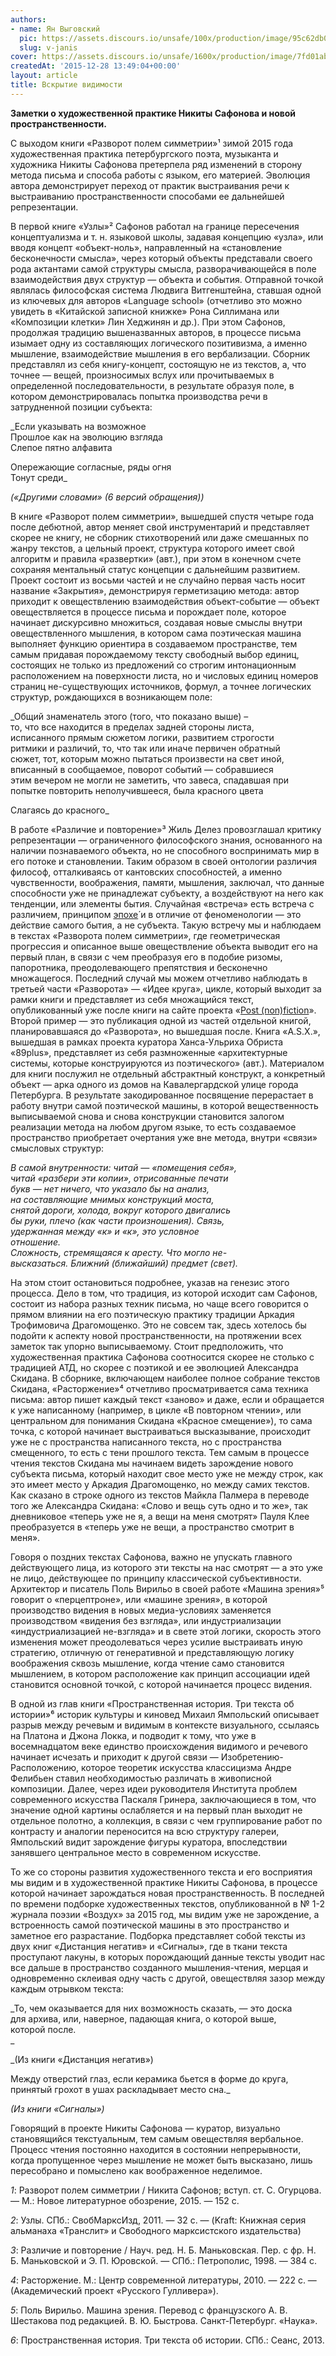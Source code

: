 ```yaml
---
authors:
- name: Ян Выговский
  pic: https://assets.discours.io/unsafe/100x/production/image/95c62db0-21bd-11ea-81b2-f3a8ea014b79.jpg
  slug: v-janis
cover: https://assets.discours.io/unsafe/1600x/production/image/7fd01ab0-90e7-11e8-b664-798ed379bf02.jpeg
createdAt: '2015-12-28 13:49:04+00:00'
layout: article
title: Вскрытие видимости
---
```


**Заметки о художественной практике Никиты Сафонова и новой пространственности.**  
  
С выходом книги «Разворот полем симметрии»¹ зимой 2015 года художественная практика петербургского поэта, музыканта и художника Никиты Сафонова претерпела ряд изменений в сторону метода письма и способа работы с языком, его материей. Эволюция автора демонстрирует переход от практик выстраивания речи к выстраиванию пространственности способами ее дальнейшей репрезентации.

В первой книге «Узлы»² Сафонов работал на границе пересечения концептуализма и т. н. языковой школы, задавая концепцию «узла», или вводя концепт «объект-ноль», направленный на «становление бесконечности смысла», через который объекты представали своего рода актантами самой структуры смысла, разворачивающейся в поле взаимодействия двух структур — объекта и события. Отправной точкой являлась философская система Людвига Витгенштейна, ставшая одной из ключевых для авторов «Language school» (отчетливо это можно увидеть в «Китайской записной книжке» Рона Силлимана или «Композиции клетки» Лин Хеджинян и др.). При этом Сафонов, продолжая традицию вышеназванных авторов, в процессе письма изымает одну из составляющих логического позитивизма, а именно мышление, взаимодействие мышления в его вербализации. Сборник представлял из себя книгу-концепт, состоящую не из текстов, а, что точнее — вещей, произносимых вслух или прочитываемых в определенной последовательности, в результате образуя поле, в котором демонстрировалась попытка производства речи в затрудненной позиции субъекта:  
  
_Если указывать на возможное  
Прошлое как на эволюцию взгляда  
Слепое пятно алфавита  
  
Опережающие согласные, ряды огня  
Тонут среди_

_(«Другими словами» (6 версий обращения))_  
  
В книге «Разворот полем симметрии», вышедшей спустя четыре года после дебютной, автор меняет свой инструментарий и представляет скорее не книгу, не сборник стихотворений или даже смешанных по жанру текстов, а цельный проект, структура которого имеет свой алгоритм и правила «развертки» (авт.), при этом в конечном счете сохраняя ментальный статус концепции с дальнейшим развитием. Проект состоит из восьми частей и не случайно первая часть носит название «Закрытия», демонстрируя герметизацию метода: автор приходит к овеществлению взаимодействия объект-событие — объект овеществляется в процессе письма и порождает поле, которое начинает дискурсивно множиться, создавая новые смыслы внутри овеществленного мышления, в котором сама поэтическая машина выполняет функцию ориентира в создаваемом пространстве, тем самым придавая порождаемому тексту свободный выбор единиц, состоящих не только из предложений со строгим интонационным расположением на поверхности листа, но и числовых единиц номеров страниц не-существующих источников, формул, а точнее логических структур, рождающихся в возникающем поле:  
  
_Общий знаменатель этого (того, что показано выше) –  
то, что все находится в пределах задней стороны листа,  
исписанного прямым сюжетом логики, развитием строгости  
ритмики и различий, то, что так или иначе первичен обратный  
сюжет, тот, которым можно пытаться произвести на свет иной,  
вписанный в сообщаемое, поворот событий — собравшиеся  
этим вечером не могли не заметить, что завеса, спадавшая при  
попытке повторить неполучившееся, была красного цвета  
  
Слагаясь до красного_  
  
В работе «Различие и повторение»³ Жиль Делез провозглашал критику репрезентации — ограниченного философского знания, основанного на наличии познаваемого объекта, но не способного воспринимать мир в его потоке и становлении. Таким образом в своей онтологии различия философ, отталкиваясь от кантовских способностей, а именно чувственности, воображения, памяти, мышления, заключал, что данные способности уже не принадлежат субъекту, а воздействуют на него как тенденции, или элементы бытия. Случайная «встреча» есть встреча с различием, принципом [эпохе́](https://ru.wikipedia.org/wiki/%D0%AD%D0%BF%D0%BE%D1%85%D0%B5) и в отличие от феноменологии — это действие самого бытия, а не субъекта. Такую встречу мы и наблюдаем в текстах «Разворота полем симметрии», где геометрическая прогрессия и описанное выше овеществление объекта выводит его на первый план, в связи с чем преобразуя его в подобие ризомы, папоротника, преодолевающего препятствия и бесконечно множащегося. Последний случай мы можем отчетливо наблюдать в третьей части «Разворота» — «Идее круга», цикле, который выходит за рамки книги и представляет из себя множащийся текст, опубликованный уже после книги на сайте проекта «[Post (non)fiction](http://postnonfiction.org/ru-proza/safonov/)». Второй пример — это публикация одной из частей отдельной книгой, планировавшаяся до «Разворота», но вышедшая после. Книга «A.S.X.», вышедшая в рамках проекта куратора Ханса-Ульриха Обриста «89plus», представляет из себя размноженные «архитектурные системы, которые конструируются из поэтического» (авт.). Материалом для книги послужил не отдельный абстрактный конструкт, а конкретный объект — арка одного из домов на Кавалергардской улице города Петербурга. В результате закодированное посвящение перерастает в работу внутри самой поэтической машины, в которой вещественность выписываемой снова и снова конструкции становится залогом реализации метода на любом другом языке, то есть создаваемое пространство приобретает очертания уже вне метода, внутри «связи» смысловых структур:  
  
_В самой внутренности: читай — «помещения себя»,  
читай «разбери эти копии», отрисованные печати  
букв — нет ничего, что указало бы на анализ,  
на составляющие мнимых конструкций моста,  
снятой дороги, холода, вокруг которого двигались  
бы руки, плечо (как части произношения). Связь,  
удержанная между «к» и «к», это условное  
отношение.  
Сложность, стремящаяся к аресту. Что могло не-  
высказаться. Ближний (ближайший) предмет (свет)._  
  
На этом стоит остановиться подробнее, указав на генезис этого процесса. Дело в том, что традиция, из которой исходит сам Сафонов, состоит из набора разных техник письма, но чаще всего говорится о прямом влиянии на его поэтическую практику традиции Аркадия Трофимовича Драгомощенко. Это не совсем так, здесь хотелось бы подойти к аспекту новой пространственности, на протяжении всех заметок так упорно выписываемому. Стоит предположить, что художественная практика Сафонова соотносится скорее не столько с традицией АТД, но скорее с поэтикой и ее эволюцией Александра Скидана. В сборнике, включающем наиболее полное собрание текстов Скидана, «Расторжение»⁴ отчетливо просматривается сама техника письма: автор пишет каждый текст «заново» и даже, если и обращается к уже написанному (например, в цикле «В повторном чтении», или центральном для понимания Скидана «Красное смещение»), то сама точка, с которой начинает выстраиваться высказывание, происходит уже не с пространства написанного текста, но с пространства смещенного, то есть с тени прошлого текста. Тем самым в процессе чтения текстов Скидана мы начинаем видеть зарождение нового субъекта письма, который находит свое место уже не между строк, как это имеет место у Аркадия Драгомощенко, но между самих текстов. Как сказано в строке одного из текстов Майкла Палмера в переводе того же Александра Скидана: «Слово и вещь суть одно и то же», так дневниковое «теперь уже не я, а вещи на меня смотрят» Пауля Клее преобразуется в «теперь уже не вещи, а пространство смотрит в меня».

Говоря о поздних текстах Сафонова, важно не упускать главного действующего лица, из которого эти тексты на нас смотрят — а это уже не лицо, действующее по принципу классической субъективности. Архитектор и писатель Поль Вирильо в своей работе «Машина зрения»⁵ говорит о «перцептроне», или «машине зрения», в которой производство видения в новых медиа-условиях заменяется производством «видения без взгляда», или индустриализации «индустриализацией не-взгляда» и в свете этой логики, скорость этого изменения может преодолеваться через усилие выстраивать иную стратегию, отличную от генеративной и представляющую логику воображения сквозь мышление, когда чтение само становится мышлением, в котором расположение как принцип ассоциации идей становится основной точкой, с которой начинается процесс видения.

В одной из глав книги «Пространственная история. Три текста об истории»⁶ историк культуры и киновед Михаил Ямпольский описывает разрыв между речевым и видимым в контексте визуального, ссылаясь на Платона и Джона Локка, и подводит к тому, что уже в восемнадцатом веке единство происхождения видимого и речевого начинает исчезать и приходит к другой связи — Изобретению-Расположению, которое теоретик искусства классицизма Андре Фелибьен ставил необходимостью различать в живописной композиции. Далее, через идеи руководителя Института проблем современного искусства Паскаля Гринера, заключающиеся в том, что значение одной картины ослабляется и на первый план выходит не отдельное полотно, а коллекция, в связи с чем группирование работ по контрасту и аналогии переносится на всю структуру галереи, Ямпольский видит зарождение фигуры куратора, впоследствии занявшего центральное место в современном искусстве.

То же со стороны развития художественного текста и его восприятия мы видим и в художественной практике Никиты Сафонова, в процессе которой начинает зарождаться новая пространственность. В последней по времени подборке художественных текстов, опубликованной в № 1-2 журнала поэзии «Воздух» за 2015 год, мы видим уже не зарождение, а встроенность самой поэтической машины в это пространство и заметное его разрастание. Подборка представляет собой тексты из двух книг «Дистанция негатив» и «Сигналы», где в ткани текста проступают лакуны, в которых порождающий данные тексты уводит нас все дальше в пространство созданного мышления-чтения, мерцая и одновременно склеивая одну часть с другой, овеществляя зазор между каждым отрывком текста:  
  
_То, чем оказывается для них возможность сказать, — это доска  
для архива, или, наверное, падающая книга, о которой выше,  
которой после.  
_

_(Из книги «Дистанция негатив»)  
  
Между отверстий глаз, если керамика бьется в форме до круга,  
принятый грохот в ушах раскладывает место сна._

_(Из книги «Сигналы»)_  
  
Говорящий в проекте Никиты Сафонова — куратор, визуально становящийся текстуальным, тем самым овеществляя вербальное. Процесс чтения постоянно находится в состоянии непрерывности, когда пропущенное через мышление не может быть высказано, лишь пересобрано и помыслено как воображенное неделимое.

_1_: Разворот полем симметрии / Никита Сафонов; вступ. ст. С. Огур​цова. — М.: Новое литературное обозрение, 2015. — 152 с.

_2_: Узлы. СПб.: СвобМарксИзд, 2011. — 32 с. — (Kraft: Книжная серия альманаха «Транслит» и Свободного марксистского издательства)

_3_: Различие и повторение / Науч. ред. Н. Б. Маньковская. Пер. с фр. Н. Б. Маньковской и Э. П. Юровской. — СПб.: Петрополис, 1998. — 384 с.

_4_: Расторжение. М.: Центр современной литературы, 2010. — 222 с. — (Академический проект «Русского Гулливера»).

_5_: Поль Вирильо. Машина зрения. Перевод с французского A. В. Шестакова под редакцией. B. Ю. Быстрова. Санкт-Петербург. «Наука».

_6_: Пространственная история. Три текста об истории. СПб.: Сеанс, 2013.